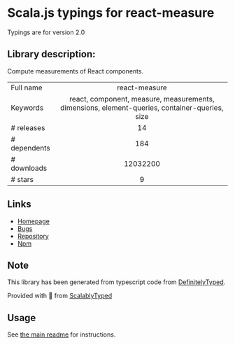 
# Scala.js typings for react-measure

Typings are for version 2.0

## Library description:
Compute measurements of React components.

|                    |                 |
| ------------------ | :-------------: |
| Full name          | react-measure |
| Keywords           | react, component, measure, measurements, dimensions, element-queries, container-queries, size |
| # releases         | 14 |
| # dependents       | 184 |
| # downloads        | 12032200 |
| # stars            | 9 |

## Links
- [Homepage](https://github.com/souporserious/react-measure)
- [Bugs](https://github.com/souporserious/react-measure/issues)
- [Repository](https://github.com/souporserious/react-measure)
- [Npm](https://www.npmjs.com/package/react-measure)
    


## Note
This library has been generated from typescript code from [DefinitelyTyped](https://definitelytyped.org).

Provided with :purple_heart: from [ScalablyTyped](https://github.com/oyvindberg/ScalablyTyped)

## Usage
See [the main readme](../../readme.md) for instructions.


